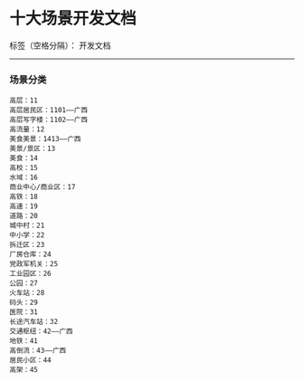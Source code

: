 # 十大场景开发文档

标签（空格分隔）： 开发文档

---

### 场景分类
```
高层：11
高层居民区：1101——广西
高层写字楼：1102——广西
高流量：12
美食美景：1413——广西
美景/景区：13
美食：14
高校：15
水域：16
商业中心/商业区：17
高铁：18
高速：19
道路：20
城中村：21
中小学：22
拆迁区：23
厂房仓库：24
党政军机关：25
工业园区：26
公园：27
火车站：28
码头：29
医院：31
长途汽车站：32
交通枢纽：42——广西
地铁：41
高倒流：43——广西
居民小区：44
高架：45
```



